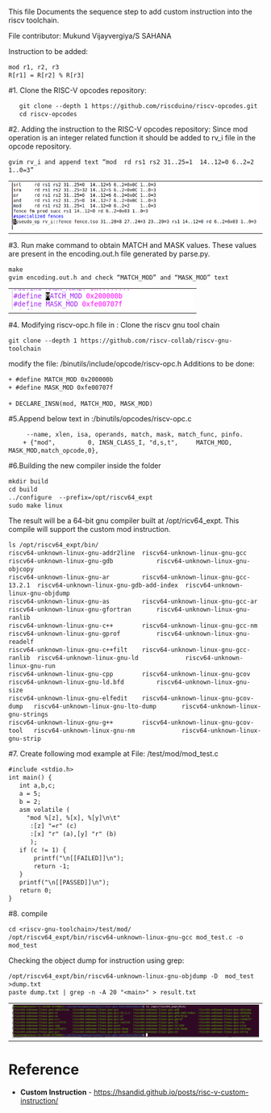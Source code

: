 
<p>This file Documents the sequence step to add custom instruction into the riscv toolchain.</p>
<p>File contributor: Mukund Vijayvergiya<mukundv.cs22@rvce.edu.in>/S SAHANA <ssahana.cs22@rvce.edu.in></p>

Instruction to be added:

```
mod r1, r2, r3
R[r1] = R[r2] % R[r3]
```

#1.  Clone the RISC-V opcodes repository: 
```
   git clone --depth 1 https://github.com/riscduino/riscv-opcodes.git
   cd riscv-opcodes
```

#2. Adding the instruction to the RISC-V opcodes repository:
Since mod  operation is an integer related function it should be added to rv_i  file in the opcode repository.   
```
gvim rv_i and append text “mod  rd rs1 rs2 31..25=1  14..12=0 6..2=2    1..0=3”
```
<table> <tr> <td  align="center"><img src="./docs/images/CustomInstruction.AddInstruction.png" ></td> </tr> </table>

#3. Run make command to obtain MATCH and MASK  values. These values are present in the encoding.out.h file generated by parse.py.

```
make
gvim encoding.out.h and check “MATCH_MOD” and “MASK_MOD” text
```
<table> <tr> <td  align="center"><img src="./docs/images/CustomInstruction.Encoding.png" ></td> </tr> </table>


#4. Modifying riscv-opc.h file in :
Clone the riscv gnu tool chain
```
git clone --depth 1 https://github.com/riscv-collab/riscv-gnu-toolchain
```
modify the file: <riscv-gnu-toolchain>/binutils/include/opcode/riscv-opc.h
Additions to be done:
```
+ #define MATCH_MOD 0x200000b
+ #define MASK_MOD 0xfe00707f

+ DECLARE_INSN(mod, MATCH_MOD, MASK_MOD)
```

#5.Append below text in :<riscv-gnu-toolchain>/binutils/opcodes/riscv-opc.c

```
	 --name, xlen, isa, operands, match, mask, match_func, pinfo. 
	+ {"mod",         0, INSN_CLASS_I, "d,s,t",     MATCH_MOD, MASK_MOD,match_opcode,0},
```

#6.Building the new compiler inside the <riscv-gnu-toochain> folder
```
mkdir build
cd build
../configure  --prefix=/opt/riscv64_expt
sudo make linux
```

The result will be a 64-bit gnu compiler built at /opt/ricv64_expt. This compile will support the custom mod instruction.
```
ls /opt/riscv64_expt/bin/
riscv64-unknown-linux-gnu-addr2line  riscv64-unknown-linux-gnu-gcc         riscv64-unknown-linux-gnu-gdb            riscv64-unknown-linux-gnu-objcopy
riscv64-unknown-linux-gnu-ar         riscv64-unknown-linux-gnu-gcc-13.2.1  riscv64-unknown-linux-gnu-gdb-add-index  riscv64-unknown-linux-gnu-objdump
riscv64-unknown-linux-gnu-as         riscv64-unknown-linux-gnu-gcc-ar      riscv64-unknown-linux-gnu-gfortran       riscv64-unknown-linux-gnu-ranlib
riscv64-unknown-linux-gnu-c++        riscv64-unknown-linux-gnu-gcc-nm      riscv64-unknown-linux-gnu-gprof          riscv64-unknown-linux-gnu-readelf
riscv64-unknown-linux-gnu-c++filt    riscv64-unknown-linux-gnu-gcc-ranlib  riscv64-unknown-linux-gnu-ld             riscv64-unknown-linux-gnu-run
riscv64-unknown-linux-gnu-cpp        riscv64-unknown-linux-gnu-gcov        riscv64-unknown-linux-gnu-ld.bfd         riscv64-unknown-linux-gnu-size
riscv64-unknown-linux-gnu-elfedit    riscv64-unknown-linux-gnu-gcov-dump   riscv64-unknown-linux-gnu-lto-dump       riscv64-unknown-linux-gnu-strings
riscv64-unknown-linux-gnu-g++        riscv64-unknown-linux-gnu-gcov-tool   riscv64-unknown-linux-gnu-nm             riscv64-unknown-linux-gnu-strip
```

#7. Create following mod example at File: <riscv-gnu-toolchain>/test/mod/mod_test.c

```
#include <stdio.h>
int main() {
   int a,b,c;
   a = 5;
   b = 2;
   asm volatile (
     "mod %[z], %[x], %[y]\n\t"
      :[z] "=r" (c)
      :[x] "r" (a),[y] "r" (b)
      );
   if (c != 1) {
       printf("\n[[FAILED]]\n");
       return -1;
   }
   printf("\n[[PASSED]]\n");
   return 0;
} 
```

#8. compile

```
cd <riscv-gnu-toolchain>/test/mod/
/opt/riscv64_expt/bin/riscv64-unknown-linux-gnu-gcc mod_test.c -o mod_test
```

Checking the object dump for instruction using grep:

```
/opt/riscv64_expt/bin/riscv64-unknown-linux-gnu-objdump -D  mod_test >dump.txt
paste dump.txt | grep -n -A 20 "<main>" > result.txt
```

<table> <tr> <td  align="center"><img src="./docs/images/CustomInstruction.GccOutput.png" ></td> </tr> </table>


# Reference
* **Custom Instruction**     - https://hsandid.github.io/posts/risc-v-custom-instruction/



